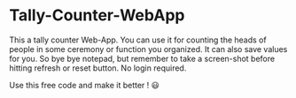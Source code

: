 # Tally-Counter-WebApp


This a tally counter Web-App. You can use it for counting the heads of people in some
ceremony or function you organized. It can also save values for you. So bye bye 
notepad, but remember to take a screen-shot before hitting refresh or reset button. 
No login required. 


Use this free code and make it better ! 😃
